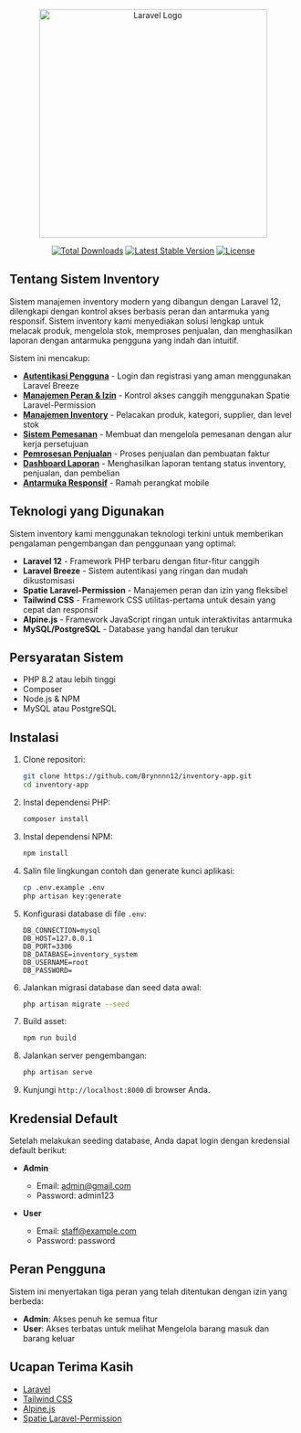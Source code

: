 <p align="center"><a href="https://laravel.com" target="_blank"><img src="https://raw.githubusercontent.com/laravel/art/master/logo-lockup/5%20SVG/2%20CMYK/1%20Full%20Color/laravel-logolockup-cmyk-red.svg" width="400" alt="Laravel Logo"></a></p>

<p align="center">
<a href="https://packagist.org/packages/laravel/framework"><img src="https://img.shields.io/packagist/dt/laravel/framework" alt="Total Downloads"></a>
<a href="https://packagist.org/packages/laravel/framework"><img src="https://img.shields.io/packagist/v/laravel/framework" alt="Latest Stable Version"></a>
<a href="https://packagist.org/packages/laravel/framework"><img src="https://img.shields.io/packagist/l/laravel/framework" alt="License"></a>
</p>

## Tentang Sistem Inventory

Sistem manajemen inventory modern yang dibangun dengan Laravel 12, dilengkapi dengan kontrol akses berbasis peran dan antarmuka yang responsif. Sistem inventory kami menyediakan solusi lengkap untuk melacak produk, mengelola stok, memproses penjualan, dan menghasilkan laporan dengan antarmuka pengguna yang indah dan intuitif.

Sistem ini mencakup:

- **[Autentikasi Pengguna](https://laravel.com/docs/authentication)** - Login dan registrasi yang aman menggunakan Laravel Breeze
- **[Manajemen Peran & Izin](https://spatie.be/docs/laravel-permission)** - Kontrol akses canggih menggunakan Spatie Laravel-Permission
- **[Manajemen Inventory](https://laravel.com/docs/eloquent)** - Pelacakan produk, kategori, supplier, dan level stok
- **[Sistem Pemesanan](https://laravel.com/docs/validation)** - Membuat dan mengelola pemesanan dengan alur kerja persetujuan
- **[Pemrosesan Penjualan](https://laravel.com/docs/billing)** - Proses penjualan dan pembuatan faktur
- **[Dashboard Laporan](https://laravel.com/docs/blade)** - Menghasilkan laporan tentang status inventory, penjualan, dan pembelian
- **[Antarmuka Responsif](https://tailwindcss.com/)** - Ramah perangkat mobile

## Teknologi yang Digunakan

Sistem inventory kami menggunakan teknologi terkini untuk memberikan pengalaman pengembangan dan penggunaan yang optimal:

- **Laravel 12** - Framework PHP terbaru dengan fitur-fitur canggih
- **Laravel Breeze** - Sistem autentikasi yang ringan dan mudah dikustomisasi
- **Spatie Laravel-Permission** - Manajemen peran dan izin yang fleksibel
- **Tailwind CSS** - Framework CSS utilitas-pertama untuk desain yang cepat dan responsif
- **Alpine.js** - Framework JavaScript ringan untuk interaktivitas antarmuka
- **MySQL/PostgreSQL** - Database yang handal dan terukur

## Persyaratan Sistem

- PHP 8.2 atau lebih tinggi
- Composer
- Node.js & NPM
- MySQL atau PostgreSQL

## Instalasi

1. Clone repositori:
   ```bash
   git clone https://github.com/Brynnnn12/inventory-app.git
   cd inventory-app
   ```

2. Instal dependensi PHP:
   ```bash
   composer install
   ```

3. Instal dependensi NPM:
   ```bash
   npm install
   ```

4. Salin file lingkungan contoh dan generate kunci aplikasi:
   ```bash
   cp .env.example .env
   php artisan key:generate
   ```

5. Konfigurasi database di file `.env`:
   ```
   DB_CONNECTION=mysql
   DB_HOST=127.0.0.1
   DB_PORT=3306
   DB_DATABASE=inventory_system
   DB_USERNAME=root
   DB_PASSWORD=
   ```

6. Jalankan migrasi database dan seed data awal:
   ```bash
   php artisan migrate --seed
   ```

7. Build asset:
   ```bash
   npm run build
   ```

8. Jalankan server pengembangan:
   ```bash
   php artisan serve
   ```

9. Kunjungi `http://localhost:8000` di browser Anda.

## Kredensial Default

Setelah melakukan seeding database, Anda dapat login dengan kredensial default berikut:

- **Admin**
  - Email: admin@gmail.com
  - Password: admin123

- **User**
  - Email: staff@example.com
  - Password: password

## Peran Pengguna

Sistem ini menyertakan tiga peran yang telah ditentukan dengan izin yang berbeda:

- **Admin**: Akses penuh ke semua fitur
- **User**: Akses terbatas untuk melihat Mengelola barang masuk dan barang keluar


## Ucapan Terima Kasih

- [Laravel](https://laravel.com)
- [Tailwind CSS](https://tailwindcss.com)
- [Alpine.js](https://alpinejs.dev)
- [Spatie Laravel-Permission](https://spatie.be/docs/laravel-permission)
 

